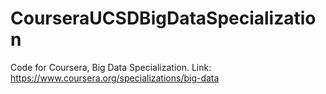 # CourseraUCSDBigDataSpecialization
Code for Coursera, Big Data Specialization. Link: https://www.coursera.org/specializations/big-data
